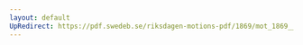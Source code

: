 ```yaml
---
layout: default
UpRedirect: https://pdf.swedeb.se/riksdagen-motions-pdf/1869/mot_1869__ak__00026/mot_1869__ak__00026_002.pdf
---
```

